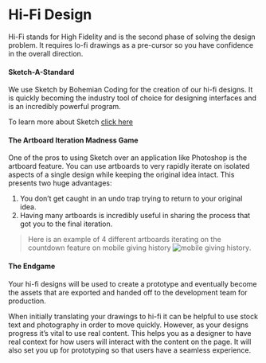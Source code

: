 # Hi-Fi Design

Hi-Fi stands for High Fidelity and is the second phase of solving the design problem. It requires lo-fi drawings as a pre-cursor so you have confidence in the overall direction.

#### Sketch-A-Standard
We use Sketch by Bohemian Coding for the creation of our hi-fi designs. It is quickly becoming the industry tool of choice for designing interfaces and is an incredibly powerful program.

To learn more about Sketch [click here](http://bohemiancoding.com/sketch/features/) 


#### The Artboard Iteration Madness Game
One of the pros to using Sketch over an application like Photoshop is the artboard feature. You can use artboards to very rapidly iterate on isolated aspects of a single design while keeping the original idea intact. This presents two huge advantages:

1. You don’t get caught in an undo trap trying to return to your original idea. 
2. Having many artboards is incredibly useful in sharing the process that got you to the final iteration. 

> Here is an example of 4 different artboards iterating on the countdown feature on mobile giving history ![mobile giving history](https://s3.amazonaws.com/uploads.hipchat.com/21097/1894791/b0x0zweq0UZAB0p/upload.png).


#### The Endgame
Your hi-fi designs will be used to create a prototype and eventually become the assets that are exported and handed off to the development team for production. 

When initially translating your drawings to hi-fi it can be helpful to use stock text and photography in order to move quickly. However, as your designs progress it’s vital to use real content. This helps you as a designer to have real context for how users will interact with the content on the page. It will also set you up for prototyping so that users have a seamless experience.  